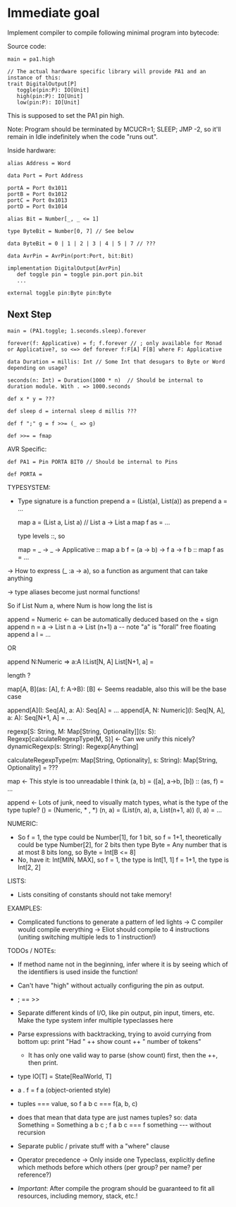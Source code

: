 # Immediate goal

Implement compiler to compile following minimal program into bytecode:

Source code:
```
main = pa1.high

// The actual hardware specific library will provide PA1 and an instance of this:
trait DigitalOutput[P]
   toggle(pin:P): IO[Unit]
   high(pin:P): IO[Unit]
   low(pin:P): IO[Unit]
```

This is supposed to set the PA1 pin high.

Note: Program should be terminated by MCUCR=1; SLEEP; JMP -2, so it'll remain in Idle indefinitely when
the code "runs out".

Inside hardware:

```
alias Address = Word

data Port = Port Address

portA = Port 0x1011
portB = Port 0x1012
portC = Port 0x1013
portD = Port 0x1014

alias Bit = Number[_, _ <= 1]

type ByteBit = Number[0, 7] // See below

data ByteBit = 0 | 1 | 2 | 3 | 4 | 5 | 7 // ???

data AvrPin = AvrPin(port:Port, bit:Bit)

implementation DigitalOutput[AvrPin]
   def toggle pin = toggle pin.port pin.bit
   ...

external toggle pin:Byte pin:Byte
```

## Next Step


```
main = (PA1.toggle; 1.seconds.sleep).forever

forever(f: Applicative) = f; f.forever // ; only available for Monad or Applicative?, so <=> def forever f:F[A] F[B] where F: Applicative

data Duration = millis: Int // Some Int that desugars to Byte or Word depending on usage?

seconds(n: Int) = Duration(1000 * n)  // Should be internal to duration module. With . => 1000.seconds

def x * y = ???

def sleep d = internal sleep d millis ???

def f ";" g = f >>= (_ => g)

def >>= = fmap

```
AVR Specific:


```
def PA1 = Pin PORTA BIT0 // Should be internal to Pins

def PORTA = 
```

TYPESYSTEM:
- Type signature is a function
  prepend a = (List(a), List(a))
  as prepend a = ...

  map a = (List a, List a)   // List a -> List a
  map f as = ...

  type levels ::, so
  
  map = _ -> _ -> Applicative ::
  map a b f = (a -> b) -> f a -> f b ::
  map f as = ...

 -> How to express (_ :a -> a), so a function as argument that can take anything

 -> type aliases become just normal functions!

 So if List Num a, where Num is how long the list is

 append = Numeric               <- can be automatically deduced based on the + sign
 append n = a -> List n a -> List (n+1) a     -- note "a" is "forall" free floating
 append a l = ...

 OR

 append N:Numeric => a:A l:List[N, A] List[N+1, a] = 

 length ?

 map[A, B](as: [A], f: A->B): [B]         <- Seems readable, also this will be the base case

 append[A](l: Seq[A], a: A): Seq[A] = ...
 append[A, N: Numeric](l: Seq[N, A], a: A): Seq[N+1, A] = ...

 regexp[S: String, M: Map[String, Optionality]](s: S): Regexp[calculateRegexpType(M, S)]       <- Can we unify this nicely?
 dynamicRegexp(s: String): Regexp[Anything]

 calculateRegexpType(m: Map[String, Optionality], s: String): Map[String, Optionality] = ???
 
 map                                      <- This style is too unreadable I think
     (a, b)  = ([a], a->b, [b]) ::
     (as, f) = ...

 append                                   <- Lots of junk, need to visually match types, what is the type of the type tuple?
     ()     = (Numeric, * , *)
     (n, a) = (List(n, a), a, List(n+1, a))
     (l, a) = ...


NUMERIC:
- So f = 1, the type could be Number[1], for 1 bit, so
     f = 1+1, theoretically could be type Number[2], for 2 bits
  then type Byte = Any number that is at most 8 bits long, so
  Byte = Int[B <= 8]
- No, have it: Int[MIN, MAX], so
    f = 1, the type is Int[1, 1]
    f = 1+1, the type is Int[2, 2]

LISTS:
- Lists consiting of constants should not take memory!


EXAMPLES:
- Complicated functions to generate a pattern of led lights
  -> C compiler would compile everything
  -> Eliot should compile to 4 instructions (uniting switching multiple leds to 1 instruction!)

TODOs / NOTEs:
- If method name not in the beginning, infer where it is by seeing which of the identifiers is used inside the function!
- Can't have "high" without actually configuring the pin as output.
- ; == >>
- Separate different kinds of I/O, like pin output, pin input, timers, etc. Make the type system infer multiple typeclasses here
- Parse expressions with backtracking, trying to avoid currying from bottom up: print "Had " ++ show count ++ " number of tokens" 
  - It has only one valid way to parse (show count) first, then the ++, then print.
- type IO[T] = State[RealWorld, T]
- a . f = f a (object-oriented style)
- tuples === value, so f a b c === f(a, b, c)
- does that mean that data type are just names tuples?
  so: data Something = Something a b c ; f a b c === f something --- without recursion
- Separate public / private stuff with a "where" clause
- Operator precedence -> Only inside one Typeclass, explicitly define which methods before which others (per group? per name? per reference?)

- *Important*: After compile the program should be guaranteed to fit all resources, including memory, stack, etc.!
